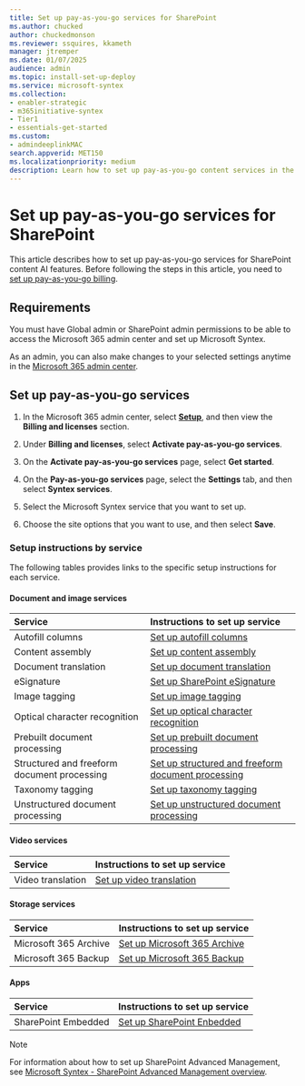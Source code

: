 ```yaml
---
title: Set up pay-as-you-go services for SharePoint
ms.author: chucked
author: chuckedmonson
ms.reviewer: ssquires, kkameth
manager: jtremper
ms.date: 01/07/2025
audience: admin
ms.topic: install-set-up-deploy
ms.service: microsoft-syntex
ms.collection: 
- enabler-strategic
- m365initiative-syntex
- Tier1
- essentials-get-started
ms.custom: 
- admindeeplinkMAC
search.appverid: MET150
ms.localizationpriority: medium
description: Learn how to set up pay-as-you-go content services in the Microsoft 365 admin center.
---
```


# Set up pay-as-you-go services for SharePoint

This article describes how to set up pay-as-you-go services for SharePoint content AI features. Before following the steps in this article, you need to [set up pay-as-you-go billing](syntex-azure-billing.md).

## Requirements

You must have Global admin or SharePoint admin permissions to be able to access the Microsoft 365 admin center and set up Microsoft Syntex.

As an admin, you can also make changes to your selected settings anytime in the <a href="https://go.microsoft.com/fwlink/p/?linkid=2024339" target="_blank">Microsoft 365 admin center</a>.

## Set up pay-as-you-go services

1. In the Microsoft 365 admin center, select <a href="https://go.microsoft.com/fwlink/p/?linkid=2171997" target="_blank">**Setup**</a>, and then view the **Billing and licenses** section.

2. Under **Billing and licenses**, select **Activate pay-as-you-go services**.

3. On the **Activate pay-as-you-go services** page, select **Get started**.

4. On the **Pay-as-you-go services** page, select the **Settings** tab, and then select **Syntex services**.

5. Select the Microsoft Syntex service that you want to set up.

6. Choose the site options that you want to use, and then select **Save**.

### Setup instructions by service

The following tables provides links to the specific setup instructions for each service.

#### Document and image services

|Service |Instructions to set up service |
|:-------|:----------------------|
|Autofill columns                 | [Set up autofill columns](autofill-setup.md)  |
|Content assembly                 | [Set up content assembly](content-assembly-setup.md)  |
|Document translation             | [Set up document translation](translation-setup.md)  |
|eSignature                       | [Set up SharePoint eSignature](esignature-setup.md)  |
|Image tagging                    | [Set up image tagging](image-tagging-setup.md)  |
|Optical character recognition    | [Set up optical character recognition](ocr.md)  |
|Prebuilt document processing     | [Set up prebuilt document processing](prebuilt-setup.md) |
|Structured and freeform document processing | [Set up structured and freeform document processing](structured-freeform-setup.md) |
|Taxonomy tagging                 | [Set up taxonomy tagging](taxonomy-tagging-setup.md)  |
|Unstructured document processing | [Set up unstructured document processing](unstructured-setup.md) |

#### Video services

|Service |Instructions to set up service |
|:-------|:----------------------|
|Video translation                | [Set up video translation](https://prod.support.services.microsoft.com/office/2e34ad1b-e213-47ed-a806-5cc0d88751de#bkmk_enabletranslations)  |

#### Storage services

|Service |Instructions to set up service |
|:-------|:----------------------|
|Microsoft 365 Archive     | [Set up Microsoft 365 Archive](archive/archive-setup.md)  |
|Microsoft 365 Backup      | [Set up Microsoft 365 Backup](backup/backup-setup.md)  |

#### Apps

|Service |Instructions to set up service |
|:-------|:----------------------|
|SharePoint Embedded     | [Set up SharePoint Enbedded](/sharepoint/dev/embedded/concepts/admin-exp/billing/billing) |

> [!Note]
> For information about how to set up SharePoint Advanced Management, see [Microsoft Syntex - SharePoint Advanced Management overview](/sharepoint/advanced-management).